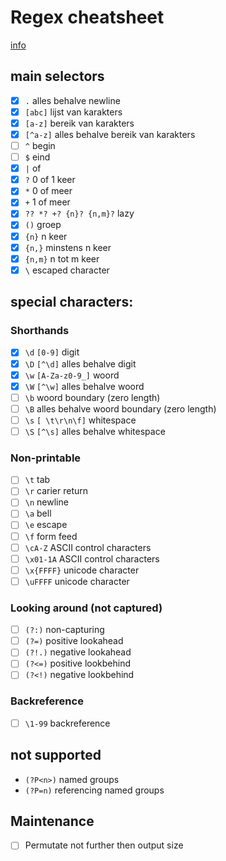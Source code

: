# Regex cheatsheet
[info](https://www.regular-expressions.info)

## main selectors
- [x] `.` alles behalve newline
- [x] `[abc]` lijst van karakters
- [x] `[a-z]` bereik van karakters
- [x] `[^a-z]` alles behalve bereik van karakters
- [ ] `^` begin
- [ ] `$` eind
- [x] `|` of
- [x] `?` 0 of 1 keer
- [x] `*` 0 of meer
- [x] `+` 1 of meer
- [x] `?? *? +? {n}? {n,m}?` lazy
- [x] `()` groep
- [x] `{n}` n keer
- [x] `{n,}` minstens n keer
- [x] `{n,m}` n tot m keer
- [x] `\` escaped character

## special characters:
### Shorthands
- [x] `\d` `[0-9]` digit
- [x] `\D` `[^\d]` alles behalve digit
- [x] `\w` `[A-Za-z0-9_]` woord
- [x] `\W` `[^\w]` alles behalve woord
- [ ] `\b` woord boundary (zero length)
- [ ] `\B` alles behalve woord boundary (zero length)
- [ ] `\s` `[ \t\r\n\f]` whitespace
- [ ] `\S` `[^\s]` alles behalve whitespace

### Non-printable
- [ ] `\t` tab
- [ ] `\r` carier return
- [ ] `\n` newline
- [ ] `\a` bell
- [ ] `\e` escape
- [ ] `\f` form feed
- [ ] `\cA-Z` ASCII control characters
- [ ] `\x01-1A` ASCII control characters
- [ ] `\x{FFFF}` unicode character
- [ ] `\uFFFF` unicode character

### Looking around (not captured)
- [ ] `(?:)` non-capturing
- [ ] `(?=)` positive lookahead
- [ ] `(?!.)` negative lookahead
- [ ] `(?<=)` positive lookbehind
- [ ] `(?<!)` negative lookbehind

### Backreference
- [ ] `\1-99` backreference

## not supported
- `(?P<n>)` named groups
- `(?P=n)` referencing named groups

## Maintenance
- [ ] Permutate not further then output size